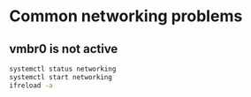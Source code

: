 # Common networking problems

## vmbr0 is not active

```bash
systemctl status networking
systemctl start networking
ifreload -a
```

